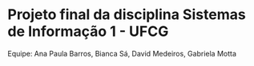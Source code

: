 # Projeto final da disciplina Sistemas de Informação 1 - UFCG
Equipe:
  Ana Paula Barros, 
  Bianca Sá, 
  David Medeiros,
  Gabriela Motta
